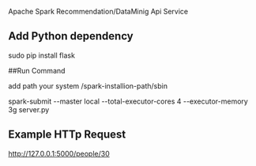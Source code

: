 Apache Spark Recommendation/DataMinig Api Service

## Add Python dependency

sudo pip install flask 

##Run Command

add path your system  /spark-installion-path/sbin


spark-submit --master local --total-executor-cores 4 --executor-memory 3g server.py

## Example HTTp Request

http://127.0.0.1:5000/people/30